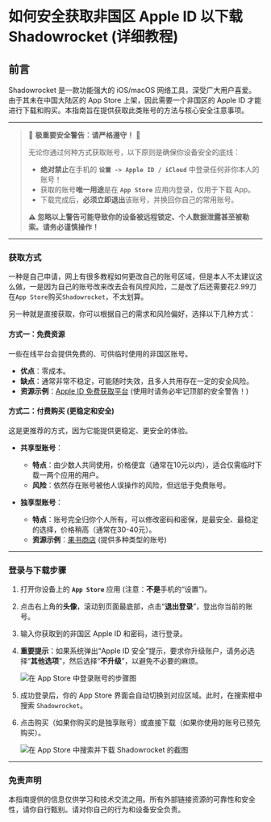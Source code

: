 # 如何安全获取非国区 Apple ID 以下载 Shadowrocket (详细教程)

## 前言

Shadowrocket 是一款功能强大的 iOS/macOS 网络工具，深受广大用户喜爱。由于其未在中国大陆区的 App Store 上架，因此需要一个非国区的 Apple ID 才能进行下载和购买。本指南旨在提供获取此类账号的方法与核心安全注意事项。

---

> 🚨 **极重要安全警告：请严格遵守！** 🚨
>
> 无论你通过何种方式获取账号，以下原则是确保你设备安全的底线：
>
> *   **绝对禁止**在手机的 **`设置 -> Apple ID / iCloud`** 中登录任何非你本人的账号！
> *   获取的账号**唯一用途**是在 **`App Store`** 应用内登录，仅用于下载 App。
> *   下载完成后，**必须立即退出**该账号，并换回你自己的常用账号。
>
> **⚠️ 忽略以上警告可能导致你的设备被远程锁定、个人数据泄露甚至被勒索。请务必谨慎操作！**

---

### 获取方式
一种是自己申请，网上有很多教程如何更改自己的账号区域，但是本人不太建议这么做，一是因为自己的账号改来改去会有风控风险，二是改了后还需要花2.99刀在`App Store`购买`Shadowrocket`，不太划算。

另一种就是直接获取，你可以根据自己的需求和风险偏好，选择以下几种方式：

#### 方式一：免费资源

一些在线平台会提供免费的、可供临时使用的非国区账号。

*   **优点**：零成本。
*   **缺点**：通常非常不稳定，可能随时失效，且多人共用存在一定的安全风险。
*   **资源示例**：[Apple ID 免费获取平台](https://idshare001.me/goso.html) (使用时请务必牢记顶部的安全警告！)

#### 方式二：付费购买 (更稳定和安全)

这是更推荐的方式，因为它能提供更稳定、更安全的体验。

*   **共享型账号**：
    *   **特点**：由少数人共同使用，价格便宜（通常在10元以内），适合仅需临时下载一两个应用的用户。
    *   **风险**：依然存在账号被他人误操作的风险，但远低于免费账号。

*   **独享型账号**：
    *   **特点**：账号完全归你个人所有，可以修改密码和密保，是最安全、最稳定的选择，价格稍高（通常在30-40元）。
    *   **资源示例**：[果书商店](http://goso001.com?from=29060) (提供多种类型的账号)

---

### 登录与下载步骤

1.  打开你设备上的 **`App Store`** 应用 (注意：**不是**手机的“设置”)。

2.  点击右上角的**头像**，滚动到页面最底部，点击“**退出登录**”，登出你当前的账号。

3.  输入你获取到的非国区 Apple ID 和密码，进行登录。

4.  **重要提示**：如果系统弹出“Apple ID 安全”提示，要求你升级账户，请务必选择“**其他选项**”，然后选择“**不升级**”，以避免不必要的麻烦。

    ![在 App Store 中登录账号的步骤图](https://mahu.blog/assets/shadowsocket_0-BWHVYxjq.jpg)

5.  成功登录后，你的 App Store 界面会自动切换到对应区域。此时，在搜索框中搜索 `Shadowrocket`。

6.  点击购买（如果你购买的是独享账号）或直接下载（如果你使用的账号已预先购买）。

    ![在 App Store 中搜索并下载 Shadowrocket 的截图](https://mahu.blog/assets/shadowrocket%E4%B8%8B%E8%BD%BD-CIR_-P4f.jpg)

---

### 免责声明
本指南提供的信息仅供学习和技术交流之用。所有外部链接资源的可靠性和安全性，请你自行甄别。请对你自己的行为和设备安全负责。
